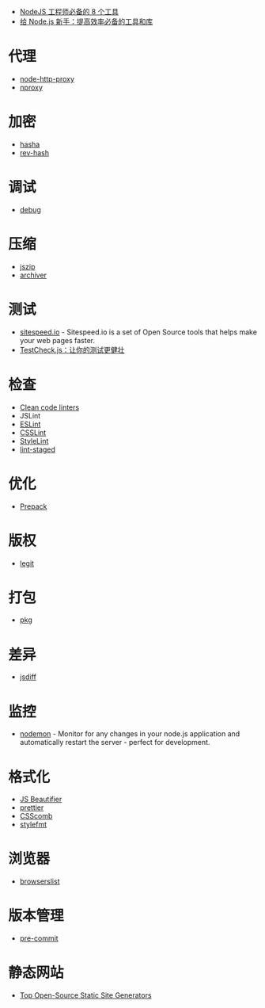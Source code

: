 - [NodeJS 工程师必备的 8 个工具](https://zhuanlan.zhihu.com/p/25310451)
- [给 Node.js 新手：提高效率必备的工具和库](https://node.university/blog/725514/node-toolchain)

# 代理
- [node-http-proxy](https://github.com/nodejitsu/node-http-proxy)
- [nproxy](https://github.com/goddyZhao/nproxy)

# 加密
- [hasha](https://github.com/sindresorhus/hasha)
- [rev-hash](https://www.npmjs.com/package/rev-hash)

# 调试
- [debug](https://github.com/visionmedia/debug)

# 压缩
- [jszip](https://www.npmjs.com/package/jszip)
- [archiver](https://www.npmjs.com/package/archiver)

# 测试
- [sitespeed.io](https://www.sitespeed.io/) - Sitespeed.io is a set of Open Source tools that helps make your web pages faster.
- [TestCheck.js：让你的测试更健壮](http://leebyron.com/testcheck-js/)

# 检查
- [Clean code linters](https://github.com/showcases/clean-code-linters)
- JSLint
- [ESLint](http://eslint.org/)
- [CSSLint](http://csslint.net/)
- [StyleLint](https://stylelint.io/)
- [lint-staged](https://github.com/okonet/lint-staged)

# 优化
- [Prepack](https://www.zhihu.com/question/59360593)

# 版权
- [legit](https://github.com/captainsafia/legit)

# 打包
- [pkg](https://github.com/zeit/pkg)

# 差异
- [jsdiff](https://github.com/kpdecker/jsdiff)

# 监控
- [nodemon](https://github.com/remy/nodemon) - Monitor for any changes in your node.js application and automatically restart the server - perfect for development.

# 格式化
- [JS Beautifier](https://github.com/beautify-web/js-beautify)
- [prettier](https://github.com/prettier/prettier)
- [CSScomb](http://csscomb.com/)
- [stylefmt](https://github.com/morishitter/stylefmt)

# 浏览器
- [browserslist](https://github.com/ai/browserslist)

# 版本管理
- [pre-commit](https://github.com/observing/pre-commit)

# 静态网站
- [Top Open-Source Static Site Generators](https://www.staticgen.com/)
